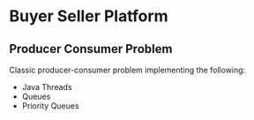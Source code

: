 # Buyer Seller Platform
## Producer Consumer Problem

Classic producer-consumer problem implementing the following:
* Java Threads
* Queues
* Priority Queues
